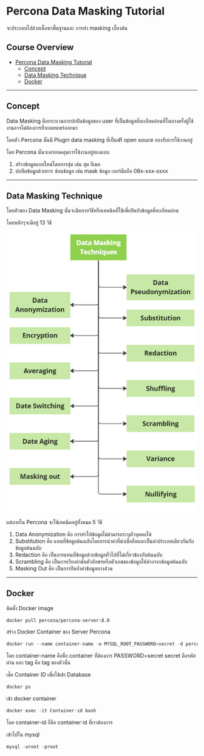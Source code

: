 # Percona Data Masking Tutorial

จะประกอบไปด้วยเนื้อหาพื้นฐานและ การทำ masking เบื้องต้น

## Course Overview

- [Percona Data Masking Tutorial](#percona-data-masking-tutorial)
    - [Concept](#concept)
    - [Data Masking Technique](#data-masking-technique)
    - [Docker](#docker)
---

## Concept

Data Masking คือกระบวนการปกปิดข้อมูลของ user ที่เป็นข้อมูลที่ละเอียดอ่อนที่ในบางครั้งผู้ใช้งานอาจไม่ต้องการที่จะเผยแพร่ออกมา

โดยตัว Percona นั้นมี Plugin data masking ที่เป็นฟรี open souce ลองรับการใช้งานอยู่

โดย Percona นั้นจะครอบคลุมการใช้งานอยู่สองแบบ 

1. สร้างข้อมูลแบบใหม่โดยการสุ่ม เช่น สุม อีเมล
2. ปกปิดข้อมูลด้วยการ ซ่อนข้อมูล เช่น mask ข้อมูล เบอร์มือถือ 08x-xxx-xxxx

---

## Data Masking Technique 

โดยตัวของ Data Masking นั้นจะมีหลายวิธีหรือเทคนิคที่ใช้เพื่อปิดบังข้อมูลที่ละเอียดอ่อน

โดยหลักๆจะมีอยู่ 13 วิธี

![Data Masking Technique.](../image/mindmap.png)

แต่ภายใน Percona จะใช้เทคนิคอยู่ทั้งหมด 5 วิธี

1. Data Anonymization คือ การทำให้ข้อมูลไม่สามารถระบุตัวบุคคลได้
2. Substitution คือ แทนที่ข้อมูลต้นฉบับโดยการนำค่าที่น่าเชื่อถือและเป็นค่าประเภทเดียวกันกับข้อมูลต้นฉบับ
3. Redaction คือ เป็นการแทนที่ข้อมูลด้วยข้อมูลทั่วไปที่ไม่เกี่ยวข้องกับต้นฉบับ
4. Scrambling คือ เป็นการเรียงลำดับตัวอักษรหรือตัวเลขของข้อมูลให้ต่างจากข้อมูลต้นฉบับ
5. Masking Out คือ เป็นการปิดบังค่าข้อมูลบางส่วน

---

## Docker

ติดตั้ง Docker image

``````markdown
docker pull percona/percona-server:8.0
``````

สร้าง Docker Container ของ Server Percona

```rust
docker run --name container-name -e MYSQL_ROOT_PASSWORD=secret -d percona/percona-server:tag
```
โดย container-name คือชื่อ container ที่ต้องการ PASSWORD=secret secret คือรหัสผ่าน และ tag คือ tag ของตัวนั้น

เช็ค Container ID เพื่อใช้เข้า Database

```rust
docker ps
```
เข้า docker container
```rust
docker exec -it Container-id bash
```
โดย container-id ก็คือ container id ที่เราต้องการ

เข้าไปใน mysql

```rust
mysql -uroot -proot
```
